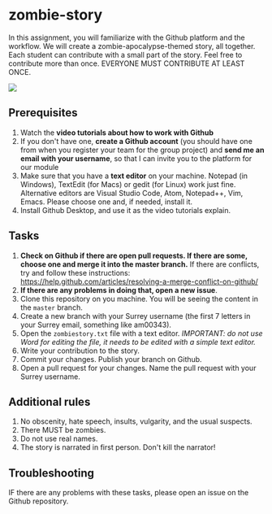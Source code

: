 # zombie-story

In this assignment, you will familiarize with the Github platform and the workflow. We will create a zombie-apocalypse-themed story, all together. Each student can contribute with a small part of the story. Feel free to contribute more than once. EVERYONE MUST CONTRIBUTE AT LEAST ONCE.

<img src='zombie.jpg'>

## Prerequisites

1. Watch the **video tutorials about how to work with Github**
2. If you don't have one, **create a Github account** (you should have one from when you register your team for the group project) and **send me an email with your username**, so that I can invite you to the platform for our module
3. Make sure that you have a **text editor** on your machine. Notepad (in Windows), TextEdit (for Macs) or gedit (for Linux) work just fine. Alternative editors are Visual Studio Code, Atom, Notepad++, Vim, Emacs. Please choose one and, if needed, install it.
4. Install Github Desktop, and use it as the video tutorials explain.

## Tasks

1. **Check on Github if there are open pull requests. If there are some, choose one and merge it into the master branch.**
If there are conflicts, try and follow these instructions: https://help.github.com/articles/resolving-a-merge-conflict-on-github/ 
2. **If there are any problems in doing that, open a new issue**. 
3. Clone this repository on you machine. You will be seeing the content in the ```master``` branch.
4. Create a new branch with your Surrey username (the first 7 letters in your Surrey email, something like am00343).
5. Open the ```zombiestory.txt``` file with a text editor. *IMPORTANT: do not use Word for editing the file, it needs to be edited with a simple text editor.*
6. Write your contribution to the story.
7. Commit your changes. Publish your branch on Github. 
8. Open a pull request for your changes. Name the pull request with your Surrey username. 

## Additional rules

1. No obscenity, hate speech, insults, vulgarity, and the usual suspects.
2. There MUST be zombies.
3. Do not use real names.
4. The story is narrated in first person. Don't kill the narrator!

## Troubleshooting

IF there are any problems with these tasks, please open an issue on the Github repository. 